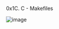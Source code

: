 0x1C. C - Makefiles

![image](https://user-images.githubusercontent.com/106808436/206192813-f627bf5a-5ae3-46a8-a999-67027062bc8a.png)
